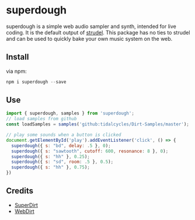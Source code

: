 # superdough

superdough is a simple web audio sampler and synth, intended for live coding.
It is the default output of [strudel](https://strudel.tidalcycles.org/).
This package has no ties to strudel and can be used to quickly bake your own music system on the web.

## Install

via npm:

```js
npm i superdough --save
```

## Use

```js
import { superdough, samples } from 'superdough';
// load samples from github
const loadSamples = samples('github:tidalcycles/Dirt-Samples/master');

// play some sounds when a button is clicked 
document.getElementById('play').addEventListener('click', () => {
  superdough({ s: "bd", delay: .5 }, 0);
  superdough({ s: "sawtooth", cutoff: 600, resonance: 8 }, 0);
  superdough({ s: "hh" }, 0.25);
  superdough({ s: "sd", room: .5 }, 0.5);
  superdough({ s: "hh" }, 0.75);
})
```

## Credits

- [SuperDirt](https://github.com/musikinformatik/SuperDirt)
- [WebDirt](https://github.com/dktr0/WebDirt)